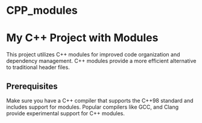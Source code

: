# CPP_modules

# My C++ Project with Modules

This project utilizes C++ modules for improved code organization and dependency management. C++ modules provide a more efficient alternative to traditional header files.

## Prerequisites

Make sure you have a C++ compiler that supports the C++98 standard and includes support for modules. Popular compilers like GCC, and Clang provide experimental support for C++ modules.
